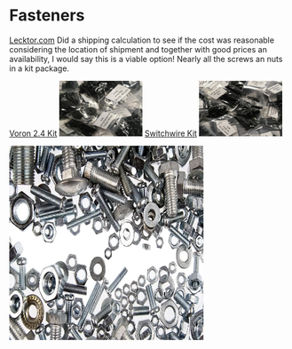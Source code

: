 # Fasteners

[Lecktor.com](https://lecktor.com/en/)  Did a shipping calculation to see if the cost was reasonable considering the location of shipment and together with good prices an availability, I would say this is a viable option! Nearly all the screws an nuts in a kit package.

[Voron 2.4 Kit](Voron%202.4) <img src="images/VRN-24-HRDWR-KIT-BLK.webp" width=150 height=100 title="foto" /> [Switchwire Kit](/Build%20Resources/Fasteners/Voron%20Switchwire) <img src="images/VRN-SW-HRDWR-KIT.webp" width=150 height=100 title="foto" />

<img src="images/screws.webp" width=350 height=350 title="Fasteners" />
